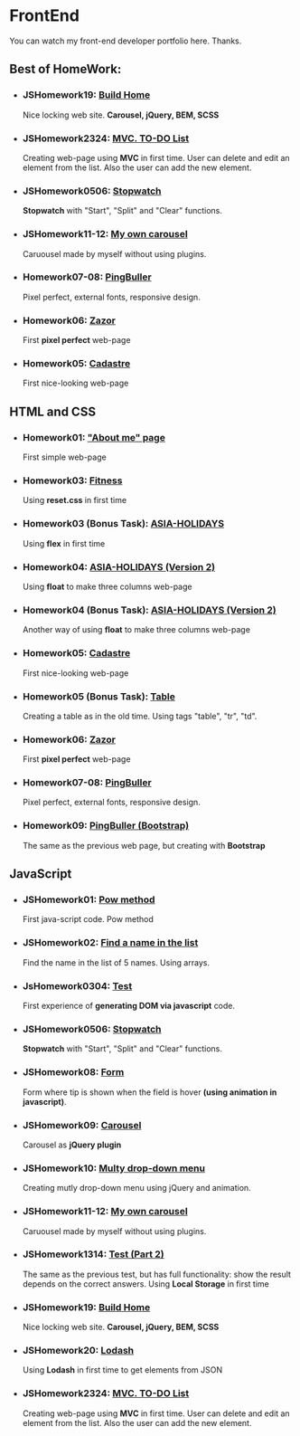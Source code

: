 # FrontEnd
<p>You can watch my front-end developer portfolio here. Thanks.</p>

<h2>Best of HomeWork:</h2>

<ul>
    <li>
        <h3>JSHomework19: <a href="http://htmlpreview.github.io/?https://github.com/TarasPolovko/FrontEnd/blob/master/JSHomeWork19/index.html">Build Home</a></h3>
        <p>Nice locking web site. <b>Carousel, jQuery, BEM, SCSS</b></p> 
    </li>
    <li>
        <h3>JSHomework2324: <a href="http://htmlpreview.github.io/?https://github.com/TarasPolovko/FrontEnd/blob/master/JSHomeWork2324/index.html">MVC. TO-DO List</a></h3>
        <p>Creating web-page using <b>MVC</b> in first time. User can delete and edit an element from the list. Also the user can add the new element.</p> 
    </li>
    <li>
        <h3>JSHomework0506: <a href="http://htmlpreview.github.io/?https://github.com/TarasPolovko/FrontEnd/blob/master/JSHomeWork0506/index.html">Stopwatch</a></h3>
        <p><b>Stopwatch</b> with "Start", "Split" and "Clear" functions.</p> 
    </li>
        <li>
        <h3>JSHomework11-12: <a href="http://htmlpreview.github.io/?https://github.com/TarasPolovko/FrontEnd/blob/master/JSHomeWork1112/index.html">My own carousel</a></h3>
        <p>Caruousel made by myself without using plugins. </p> 
    </li>
    <li>
        <h3>Homework07-08: <a href="http://htmlpreview.github.io/?https://github.com/TarasPolovko/FrontEnd/blob/master/Homework07-08/index.html">PingBuller</a></h3>
        <p>Pixel perfect, external fonts, responsive design.</p> 
    </li>
    <li>
        <h3>Homework06: <a href="http://htmlpreview.github.io/?https://github.com/TarasPolovko/FrontEnd/blob/master/Homework06/index.html">Zazor</a></h3>
        <p>First <b>pixel perfect</b> web-page</p> 
    </li>
    <li>
        <h3>Homework05: <a href="http://htmlpreview.github.io/?https://github.com/TarasPolovko/FrontEnd/blob/master/Homework05/index.html">Cadastre</a></h3>
        <p>First nice-looking web-page</p>
    </li>
</ul>

<h2>HTML and CSS</h2> 

<ul >
    <li>
        <h3>Homework01: <a href="http://htmlpreview.github.io/?https://github.com/TarasPolovko/FrontEnd/blob/master/HomeWork01/index.html">"About me" page</a></h3>
        <p>First simple web-page</p>
    </li>
    <li>
        <h3>Homework03: <a href="http://htmlpreview.github.io/?https://github.com/TarasPolovko/FrontEnd/blob/master/Homework03/index.html">Fitness</a></h3>
        <p>Using <b>reset.css</b> in first time</p>
    </li>
    <li>
        <h3>Homework03 (Bonus Task): <a href="http://htmlpreview.github.io/?https://github.com/TarasPolovko/FrontEnd/blob/master/Homework03%20(Bonus)/index.html">ASIA-HOLIDAYS</a></h3>
        <p>Using <b>flex</b> in first time</p>
    </li>
    <li>
        <h3>Homework04: <a href="http://htmlpreview.github.io/?https://github.com/TarasPolovko/FrontEnd/blob/master/Homework04/index.html">ASIA-HOLIDAYS (Version 2)</a></h3>
        <p>Using <b>float</b> to make three columns web-page</p> 
    </li>
    <li>
        <h3>Homework04 (Bonus Task): <a href="http://htmlpreview.github.io/?https://github.com/TarasPolovko/FrontEnd/blob/master/Homework04%20(Bonus)/index.html">ASIA-HOLIDAYS (Version 2)</a></h3
            <p>Another way of using <b>float</b> to make three columns web-page</p> 
    </li>
    <li>
        <h3>Homework05: <a href="http://htmlpreview.github.io/?https://github.com/TarasPolovko/FrontEnd/blob/master/Homework05/index.html">Cadastre</a></h3>
        <p>First nice-looking web-page</p>
    </li>
    <li>
        <h3>Homework05 (Bonus Task): <a href="http://htmlpreview.github.io/?https://github.com/TarasPolovko/FrontEnd/blob/master/Homework05%20(Bonus)/index.html">Table</a></h3>
        <p>Creating a table as in the old time. Using tags "table", "tr", "td".</p>
    </li>
    <li>
        <h3>Homework06: <a href="http://htmlpreview.github.io/?https://github.com/TarasPolovko/FrontEnd/blob/master/Homework06/index.html">Zazor</a></h3>
        <p>First <b>pixel perfect</b> web-page</p> 
    </li>
    <li>
        <h3>Homework07-08: <a href="http://htmlpreview.github.io/?https://github.com/TarasPolovko/FrontEnd/blob/master/Homework07-08/index.html">PingBuller</a></h3>
        <p>Pixel perfect, external fonts, responsive design.</p> 
    </li>
    <li>
        <h3>Homework09: <a href="http://htmlpreview.github.io/?https://github.com/TarasPolovko/FrontEnd/blob/master/Homework09%20(Bootstrap)/index.html">PingBuller (Bootstrap)</a></h3>
        <p>The same as the previous web page, but creating with <b>Bootstrap</b></p> 
    </li>
</ul>

<h2> JavaScript </h2>

<ul >
    <li>
        <h3>JSHomework01: <a href="http://htmlpreview.github.io/?https://github.com/TarasPolovko/FrontEnd/blob/master/JSHomeWork01/index.html">Pow method</a></h3>
        <p>First java-script code. Pow method</p>
    </li>
    <li>
        <h3>JSHomework02: <a href="http://htmlpreview.github.io/?https://github.com/TarasPolovko/FrontEnd/blob/master/JSHomeWork02/index.html">Find a name in the list</a></h3>
        <p>Find the name in the list of 5 names. Using arrays.</p>
    </li>
    <li>
        <h3>JsHomework0304: <a href="http://htmlpreview.github.io/?https://github.com/TarasPolovko/FrontEnd/blob/master/JSHomeWork0304/index.html">Test</a></h3>
        <p>First experience of <b>generating DOM via javascript</b> code.</p>
    </li>
    <li>
        <h3>JSHomework0506: <a href="http://htmlpreview.github.io/?https://github.com/TarasPolovko/FrontEnd/blob/master/JSHomeWork0506/index.html">Stopwatch</a></h3>
        <p><b>Stopwatch</b> with "Start", "Split" and "Clear" functions.</p> 
    </li>
    <li>
        <h3>JSHomework08: <a href="http://htmlpreview.github.io/?https://github.com/TarasPolovko/FrontEnd/blob/master/JSHomeWork08/index.html">Form</a></h3>
        <p>Form where tip is shown when the field is hover <b>(using animation in javascript)</b>.</p>
    </li>
    <li>
        <h3>JSHomework09: <a href="http://htmlpreview.github.io/?https://github.com/TarasPolovko/FrontEnd/blob/master/JSHomeWork09/index.html">Carousel</a></h3>
        <p>Carousel as <b>jQuery plugin</b></p>
    </li>
    <li>
        <h3>JSHomework10: <a href="http://htmlpreview.github.io/?https://github.com/TarasPolovko/FrontEnd/blob/master/JSHomeWork10/index.html">Multy drop-down menu</a></h3>
        <p>Creating mutly drop-down menu using jQuery and animation.</p> 
    </li>
    <li>
        <h3>JSHomework11-12: <a href="http://htmlpreview.github.io/?https://github.com/TarasPolovko/FrontEnd/blob/master/JSHomeWork1112/index.html">My own carousel</a></h3>
        <p>Caruousel made by myself without using plugins. </p> 
    </li>
    <li>
        <h3>JSHomework1314: <a href="http://htmlpreview.github.io/?https://github.com/TarasPolovko/FrontEnd/blob/master/JSHomeWork1314/index.html">Test (Part 2)</a></h3>
        <p>The same as the previous test, but has full functionality: show the result depends on the correct answers. Using <b>Local Storage</b> in first time</b></p> 
    </li>
    <li>
        <h3>JSHomework19: <a href="http://htmlpreview.github.io/?https://github.com/TarasPolovko/FrontEnd/blob/master/JSHomeWork19/index.html">Build Home</a></h3>
        <p>Nice locking web site. <b>Carousel, jQuery, BEM, SCSS</b></p> 
    </li>
    <li>
        <h3>JSHomework20: <a href="http://htmlpreview.github.io/?https://github.com/TarasPolovko/FrontEnd/blob/master/JSHomeWork20/index.html">Lodash</a></h3>
        <p>Using <b>Lodash</b> in first time to get elements from JSON</p> 
    </li>
    <li>
        <h3>JSHomework2324: <a href="http://htmlpreview.github.io/?https://github.com/TarasPolovko/FrontEnd/blob/master/JSHomeWork2324/index.html">MVC. TO-DO List</a></h3>
        <p>Creating web-page using <b>MVC</b> in first time. User can delete and edit an element from the list. Also the user can add the new element.</p> 
    </li>
</ul>


